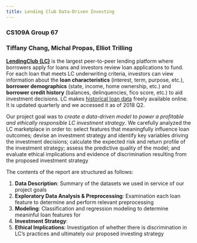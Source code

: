 ```yaml
---
title: Lending Club Data-Driven Investing
---
```


### CS109A Group 67
### Tiffany Chang, Michal Propas, Elliot Trilling

[**LendingClub (LC)**](https://www.lendingclub.com "LC Homepage") is the largest peer-to-peer lending platform where borrowers apply for loans and investors review loan applications to fund. For each loan that meets LC underwriting criteria, investors can view information about the **loan characteristics** (interest, term, purpose, etc.), **borrower demographics** (state, income, home ownership, etc.) and **borrower credit history** (balances, delinquencies, fico score, etc.) to aid investment decisions. LC makes [historical loan data](https://www.lendingclub.com/info/download-data.action "LC Data Download") freely available online. It is updated quarterly and we accessed it as of 2018 Q2.

Our project goal was to *create a data-driven model to power a profitable and ethically responsible LC investment strategy*. We carefully analyzed the LC marketplace in order to: select features that meaningfully influence loan outcomes; devise an investment strategy and identify key variables driving the investment decisions; calculate the expected risk and return profile of the investment strategy; assess the predictive quality of the model; and evaluate ethical implications and evidence of discrimination resulting from the proposed investment strategy

The contents of the report are structured as follows:
1. **Data Description**: Summary of the datasets we used in service of our project goals
2. **Exploratory Data Analysis & Preprocessing**: Examination each loan feature to determine and perform relevant preprocessing
3. **Modeling**: Classification and regression modeling to determine meaninful loan features for
4. **Investment Strategy**:
5. **Ethical Implications**: Investigation of whether there is discrimination in LC’s practices and ultimately our proposed investing strategy
